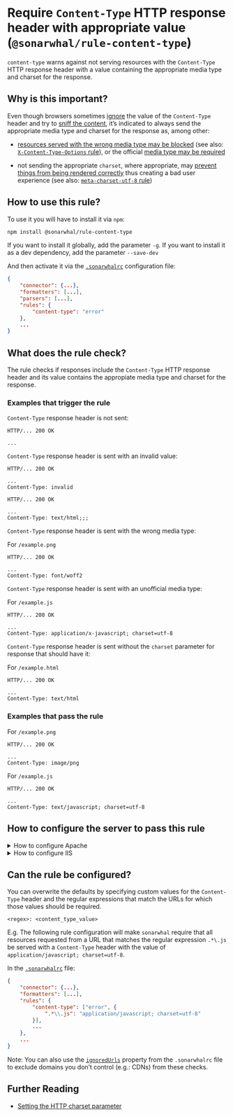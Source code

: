 # Require `Content-Type` HTTP response header with appropriate value (`@sonarwhal/rule-content-type`)

`content-type` warns against not serving resources with the
`Content-Type` HTTP response header with a value containing
the appropriate media type and charset for the response.

## Why is this important?

Even though browsers sometimes [ignore][server configs] the value of
the `Content-Type` header and try to [sniff the content][mime sniffing
spec], it’s indicated to always send the appropriate media type and
charset for the response as, among other:

* [resources served with the wrong media type may be blocked][blocked
  resources] (see also: [`X-Content-Type-Options` rule](x-content-type-options.md)),
  or the official [media type may be required][required media type]

* not sending the appropriate `charset`, where appropriate, may
  [prevent things from being rendered correctly][incorrect rendering]
  thus creating a bad user experience (see also:
  [`meta-charset-utf-8` rule](meta-charset-utf-8.md))

## How to use this rule?

To use it you will have to install it via `npm`:

```bash
npm install @sonarwhal/rule-content-type
```

If you want to install it globally, add the parameter `-g`.
If you want to install it as a dev dependency, add the parameter `--save-dev`

And then activate it via the [`.sonarwhalrc`][sonarwhalrc]
configuration file:

```json
{
    "connector": {...},
    "formatters": [...],
    "parsers": [...],
    "rules": {
        "content-type": "error"
    },
    ...
}
```

## What does the rule check?

The rule checks if responses include the `Content-Type` HTTP response
header and its value contains the appropiate media type and charset
for the response.

### Examples that **trigger** the rule

`Content-Type` response header is not sent:

```text
HTTP/... 200 OK

...
```

`Content-Type` response header is sent with an invalid value:

```text
HTTP/... 200 OK

...
Content-Type: invalid
```

```text
HTTP/... 200 OK

...
Content-Type: text/html;;;
```

`Content-Type` response header is sent with the wrong media type:

For `/example.png`

```text
HTTP/... 200 OK

...
Content-Type: font/woff2
```

`Content-Type` response header is sent with an unofficial media type:

For `/example.js`

```text
HTTP/... 200 OK

...
Content-Type: application/x-javascript; charset=utf-8
```

`Content-Type` response header is sent without the `charset` parameter
for response that should have it:

For `/example.html`

```text
HTTP/... 200 OK

...
Content-Type: text/html
```

### Examples that **pass** the rule

For `/example.png`

```text
HTTP/... 200 OK

...
Content-Type: image/png
```

For `/example.js`

```text
HTTP/... 200 OK

...
Content-Type: text/javascript; charset=utf-8
```

## How to configure the server to pass this rule

<!-- markdownlint-disable MD033 -->
<details><summary>How to configure Apache</summary>

By default Apache [maps certain filename extensions to specific media
types][mime.types file], but depending on the Apache version that is
used, some mappings may be outdated or missing.

Fortunately, Apache provides a way to overwrite and add to the existing
media types mappings using the [`AddType` directive][addtype]. For
example, to configure Apache to serve `.webmanifest` files with the
`application/manifest+json` media type, the following can be used:

```apache
<IfModule mod_mime.c>
    AddType application/manifest+json   webmanifest
</IfModule>
```

The same goes for mapping certain filename extensions to specific
charsets, which can be done using the [`AddDefaultCharset`][adddefaultcharset]
and [`AddCharset`][addcharset] directives.

If you don't want to start from scratch, below is a generic starter
snippet that contains the necessary mappings to ensure that commonly
used file types are served with the appropriate `Content-Type` response
header, and thus, make your web site/app pass this rule.

```apache
# Serve resources with the proper media types (f.k.a. MIME types).
# https://www.iana.org/assignments/media-types/media-types.xhtml

<IfModule mod_mime.c>

  # Data interchange

    # 2.2.x+

    AddType text/xml                                    xml

    # 2.2.x - 2.4.x

    AddType application/json                            json
    AddType application/rss+xml                         rss

    # 2.4.x+

    AddType application/json                            map

  # JavaScript

    # 2.2.x+

    # See: https://html.spec.whatwg.org/multipage/scripting.html#scriptingLanguages.
    AddType text/javascript                             js mjs


  # Manifest files

    # 2.2.x+

    AddType application/manifest+json                   webmanifest
    AddType text/cache-manifest                         appcache


  # Media files

    # 2.2.x - 2.4.x

    AddType audio/mp4                                   f4a f4b m4a
    AddType audio/ogg                                   oga ogg spx
    AddType video/mp4                                   mp4 mp4v mpg4
    AddType video/ogg                                   ogv
    AddType video/webm                                  webm
    AddType video/x-flv                                 flv

    # 2.2.x+

    AddType image/svg+xml                               svgz
    AddType image/x-icon                                cur

    # 2.4.x+

    AddType image/webp                                  webp


  # Web fonts

    # 2.2.x - 2.4.x

    AddType application/vnd.ms-fontobject               eot

    # 2.2.x+

    AddType font/woff                                   woff
    AddType font/woff2                                  woff2
    AddType font/ttf                                    ttf
    AddType font/collection                             ttc
    AddType font/otf                                    otf


  # Other

    # 2.2.x+

    AddType text/vtt                                    vtt

</IfModule>

# - - - - - - - - - - - - - - - - - - - - - - - - - - - - - - - - - - -

# Serve all resources labeled as `text/html` or `text/plain`
# with the media type `charset` parameter set to `utf-8`.
#
# https://httpd.apache.org/docs/current/mod/core.html#adddefaultcharset

AddDefaultCharset utf-8

# - - - - - - - - - - - - - - - - - - - - - - - - - - - - - - - - - - -

# Serve the following file types with the media type `charset`
# parameter set to `utf-8`.
#
# https://httpd.apache.org/docs/current/mod/mod_mime.html#addcharset

<IfModule mod_mime.c>
    AddCharset utf-8 .appcache \
                     .atom \
                     .css \
                     .js \
                     .json \
                     .manifest \
                     .map \
                     .mjs \
                     .rdf \
                     .rss \
                     .vtt \
                     .webmanifest \
                     .xml
</IfModule>
```

Note that:

* The above snippet works with Apache `v2.2.0+`, but you need to have
  [`mod_mime`][mod_mime] [enabled][how to enable apache modules]
  in order for it to take effect.

* If you have access to the [main Apache configuration file][main
  apache conf file] (usually called `httpd.conf`), you should add
  the logic in, for example, a [`<Directory>`][apache directory]
  section in that file. This is usually the recommended way as
  [using `.htaccess` files slows down][htaccess is slow] Apache!

  If you don't have access to the main configuration file (quite
  common with hosting services), just add the snippets in a `.htaccess`
  file in the root of the web site/app.

</details>
<details><summary>How to configure IIS</summary>

By default IIS [maps certain filename extensions to specific media
types][mime.types iis], but depending on the IIS version that is
used, some mappings may be outdated or missing.

Fortunately, IIS provides a way to overwrite and add to the existing
media types mappings using the [`<mimeMap>` element under <staticContent>][mimeMap].
For example, to configure IIS to serve `.webmanifest` files with the
`application/manifest+json` media type, the following can be used:

```xml
<staticContent>
    <mimeMap fileExtension="webmanifest" mimeType="application/manifest+json"/>
</staticContent>
```

The same `element` can be used to specify the charset. Continuing with
the example above, if we want to use `utf-8` it should be as follows:

```xml
<staticContent>
    <mimeMap fileExtension="webmanifest" mimeType="application/manifest+json; charset=utf-8"/>
</staticContent>
```

If you don't want to start from scratch, below is a generic starter
snippet that contains the necessary mappings to ensure that commonly
used file types are served with the appropriate `Content-Type` response
header, and thus, make your web site/app pass this rule.

**Note:** the `remove` element is used to make sure we don't use IIS defaults
for the given extension.

```xml
<configuration>
    <system.webServer>
        <staticContent>
            <!-- IIS doesn't set the charset automatically, so we have to override some
                 of the predefined ones -->

            <!-- Data interchange -->
            <mimeMap fileExtension=".json" mimeType="application/json; charset=utf-8"/>
            <mimeMap fileExtension=".map" mimeType="application/json; charset=utf-8"/>
            <mimeMap fileExtension=".rss" mimeType="application/rss+xml; charset=utf-8"/>
            <mimeMap fileExtension=".xml" mimeType="text/xml; charset=utf-8"/>

            <!-- JavaScript -->
            <!-- https://html.spec.whatwg.org/multipage/scripting.html#scriptingLanguages -->
            <mimeMap fileExtension=".js" mimeType="text/javascript; charset=utf-8"/>
            <mimeMap fileExtension=".mjs" mimeType="text/javascript; charset=utf-8"/>

            <!-- Manifest files -->
            <mimeMap fileExtension=".appcache" mimeType="text/cache-manifest; charset=utf-8"/>
            <mimeMap fileExtension=".webmanifest" mimeType="application/manifest+json; charset=utf-8"/>

            <!-- Media files -->
            <mimeMap fileExtension=".f4a" mimeType="audio/mp4"/>
            <mimeMap fileExtension=".f4b" mimeType="audio/mp4"/>
            <mimeMap fileExtension=".m4a" mimeType="audio/mp4"/>
            <mimeMap fileExtension=".oga" mimeType="audio/ogg"/>
            <mimeMap fileExtension=".ogg" mimeType="audio/ogg"/>
            <mimeMap fileExtension=".spx" mimeType="audio/ogg"/>

            <mimeMap fileExtension=".mp4" mimeType="video/mp4"/>
            <mimeMap fileExtension=".mp4v" mimeType="video/mp4"/>
            <mimeMap fileExtension=".mpg4" mimeType="video/mp4"/>
            <mimeMap fileExtension=".ogv" mimeType="video/ogg"/>
            <mimeMap fileExtension=".webm" mimeType="video/webm"/>
            <mimeMap fileExtension=".flv" mimeType="video/x-flv"/>

            <mimeMap fileExtension=".cur" mimeType="image/x-icon"/>
            <mimeMap fileExtension=".ico" mimeType="image/x-icon"/>
            <mimeMap fileExtension=".svg" mimeType="image/svg+xml; charset=utf-8"/>
            <mimeMap fileExtension=".svgz" mimeType="image/svg+xml"/>
            <mimeMap fileExtension=".webp" mimeType="image/webp"/>


            <!-- Font files -->
            <mimeMap fileExtension=".eot" mimeType="application/vnd.ms-fontobject"/>
            <mimeMap fileExtension=".otf" mimeType="font/otf"/>
            <mimeMap fileExtension=".ttc" mimeType="font/collection"/>
            <mimeMap fileExtension=".ttf" mimeType="font/ttf"/>
            <mimeMap fileExtension=".woff" mimeType="font/woff"/>
            <mimeMap fileExtension=".woff2" mimeType="font/woff2"/>

            <!-- Others -->
            <mimeMap fileExtension=".css" mimeType="text/css; charset=utf-8"/>
            <mimeMap fileExtension=".html" mimeType="text/html; charset=utf-8" />
            <mimeMap fileExtension=".txt" mimeType="text/plain; charset=utf-8" />
            <mimeMap fileExtension=".vtt" mimeType="text/vtt; charset=utf-8"/>
        </staticContent>

        <!-- This is needed only if you are serving .svgz images -->
        <outboundRules>
            <rule name="svgz-content-enconding" enabled="true">
                <match serverVariable="RESPONSE_Content_Encoding" pattern=".*" />
                <conditions>
                    <add input="{REQUEST_Filename}" pattern="\.svgz$" />
                </conditions>
                <action type="Rewrite" value="gzip" />
            </rule>
        </outboundRules>
    </system.webServer>
</configuration>
```

Note that:

* The above snippet works with IIS 7+.
* You should use the above snippet in the `web.config` of your
  application.

</details>

<!-- markdownlint-enable MD033 -->

## Can the rule be configured?

You can overwrite the defaults by specifying custom values for the
`Content-Type` header and the regular expressions that match the URLs
for which those values should be required.

`<regex>: <content_type_value>`

E.g. The following rule configuration will make `sonarwhal` require
that all resources requested from a URL that matches the regular
expression `.*\.js` be served with a `Content-Type` header with the
value of `application/javascript; charset=utf-8`.

In the [`.sonarwhalrc`][sonarwhalrc] file:

```json
{
    "connector": {...},
    "formatters": [...],
    "rules": {
        "content-type": ["error", {
            ".*\\.js": "application/javascript; charset=utf-8"
        }],
        ...
    },
    ...
}
```

Note: You can also use the [`ignoredUrls`](../index.md#rule-configuration)
property from the `.sonarwhalrc` file to exclude domains you don’t control
(e.g.: CDNs) from these checks.

## Further Reading

* [Setting the HTTP charset parameter](https://www.w3.org/International/articles/http-charset/index)

<!-- Link labels: -->

[blocked resources]: https://www.fxsitecompat.com/en-CA/docs/2016/javascript-served-with-wrong-mime-type-will-be-blocked/
[incorrect rendering]: https://www.w3.org/International/questions/qa-what-is-encoding
[mime sniffing spec]: https://mimesniff.spec.whatwg.org/
[required media type]: https://developer.mozilla.org/en-US/docs/Web/HTML/Using_the_application_cache#Referencing_a_cache_manifest_file
[server configs]: https://developer.mozilla.org/en-US/docs/Web/Security/Securing_your_site/Configuring_server_MIME_types
[sonarwhalrc]: https://sonarwhal.com/docs/user-guide/further-configuration/sonarwhalrc-formats/

<!-- Apache links -->

[addcharset]: https://httpd.apache.org/docs/current/mod/mod_mime.html#addcharset
[adddefaultcharset]: https://httpd.apache.org/docs/current/mod/core.html#adddefaultcharset
[addtype]: https://httpd.apache.org/docs/current/mod/mod_mime.html#addtype
[apache directory]: https://httpd.apache.org/docs/current/mod/core.html#directory
[how to enable apache modules]: https://github.com/h5bp/server-configs-apache/wiki/How-to-enable-Apache-modules
[htaccess is slow]: https://httpd.apache.org/docs/current/howto/htaccess.html#when
[main apache conf file]: https://httpd.apache.org/docs/current/configuring.html#main
[mime.types file]: https://github.com/apache/httpd/blob/trunk/docs/conf/mime.types
[mod_mime]: https://httpd.apache.org/docs/current/mod/mod_mime.html

<!-- IIS links -->

[mime.types iis]: https://support.microsoft.com/en-us/help/936496/description-of-the-default-settings-for-the-mimemap-property-and-for-t
[mimeMap]: https://docs.microsoft.com/en-us/iis/configuration/system.webserver/staticcontent/mimemap
